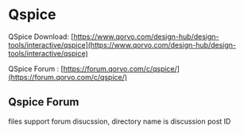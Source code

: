 # Qspice

QSpice Download: [https://www.qorvo.com/design-hub/design-tools/interactive/qspice](https://www.qorvo.com/design-hub/design-tools/interactive/qspice) 

QSpice Forum : [https://forum.qorvo.com/c/qspice/](https://forum.qorvo.com/c/qspice/)

## Qspice Forum
files support forum disucssion, directory name is discussion post ID

##
